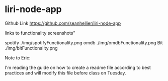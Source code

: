 # liri-node-app

Github Link https://github.com/seanhellier/liri-node-app

links to functionality screenshots"

spotify     ./img/spotifyFunctionality.png
omdb        ./img/omdbFunctionality.png
Bit         ./img/bitFunctionality.png

Note to Eric:

I'm reading the guide on how to create a readme file according to best practices and will modify this file before class on Tuesday.